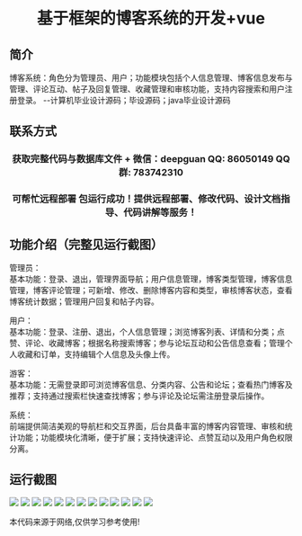 <p><h1 align="center">基于框架的博客系统的开发+vue</h1></p>

## 简介
博客系统：角色分为管理员、用户；功能模块包括个人信息管理、博客信息发布与管理、评论互动、帖子及回复管理、收藏管理和审核功能，支持内容搜索和用户注册登录。    --计算机毕业设计源码；毕设源码；java毕业设计源码


## 联系方式
<p><h3 align="center">获取完整代码与数据库文件 + 微信：deepguan QQ: 86050149 QQ群: 783742310</h3></p>
<p><h3 align="center">可帮忙远程部署 包运行成功！提供远程部署、修改代码、设计文档指导、代码讲解等服务！</h3></p>

## 功能介绍（完整见运行截图）
管理员：  
基本功能：登录、退出，管理界面导航；用户信息管理，博客类型管理，博客信息管理，博客评论管理；可新增、修改、删除博客内容和类型，审核博客状态，查看博客统计数据；管理用户回复和帖子内容。  

用户：  
基本功能：登录、注册、退出，个人信息管理；浏览博客列表、详情和分类；点赞、评论、收藏博客；根据名称搜索博客；参与论坛互动和公告信息查看；管理个人收藏和订单，支持编辑个人信息及头像上传。  

游客：  
基本功能：无需登录即可浏览博客信息、分类内容、公告和论坛；查看热门博客及推荐；支持通过搜索栏快速查找博客；参与评论及论坛需注册登录后操作。  

系统：  
前端提供简洁美观的导航栏和交互界面，后台具备丰富的博客内容管理、审核和统计功能；功能模块化清晰，便于扩展；支持快速评论、点赞互动以及用户角色权限分离。


## 运行截图
![](https://bs-1329754181.cos.ap-shanghai.myqcloud.com/ssm/BlogSystemDevelopment1/img/001.jpg)
![](https://bs-1329754181.cos.ap-shanghai.myqcloud.com/ssm/BlogSystemDevelopment1/img/002.jpg)
![](https://bs-1329754181.cos.ap-shanghai.myqcloud.com/ssm/BlogSystemDevelopment1/img/003.jpg)
![](https://bs-1329754181.cos.ap-shanghai.myqcloud.com/ssm/BlogSystemDevelopment1/img/004.jpg)
![](https://bs-1329754181.cos.ap-shanghai.myqcloud.com/ssm/BlogSystemDevelopment1/img/005.jpg)
![](https://bs-1329754181.cos.ap-shanghai.myqcloud.com/ssm/BlogSystemDevelopment1/img/006.jpg)
![](https://bs-1329754181.cos.ap-shanghai.myqcloud.com/ssm/BlogSystemDevelopment1/img/007.jpg)
![](https://bs-1329754181.cos.ap-shanghai.myqcloud.com/ssm/BlogSystemDevelopment1/img/008.jpg)
![](https://bs-1329754181.cos.ap-shanghai.myqcloud.com/ssm/BlogSystemDevelopment1/img/009.jpg)
![](https://bs-1329754181.cos.ap-shanghai.myqcloud.com/ssm/BlogSystemDevelopment1/img/010.jpg)
![](https://bs-1329754181.cos.ap-shanghai.myqcloud.com/ssm/BlogSystemDevelopment1/img/011.jpg)
![](https://bs-1329754181.cos.ap-shanghai.myqcloud.com/ssm/BlogSystemDevelopment1/img/012.jpg)
![](https://bs-1329754181.cos.ap-shanghai.myqcloud.com/ssm/BlogSystemDevelopment1/img/013.jpg)

<p>本代码来源于网络,仅供学习参考使用!</p>
